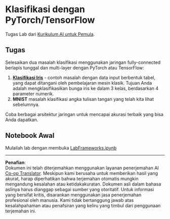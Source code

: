 <!--
CO_OP_TRANSLATOR_METADATA:
{
  "original_hash": "e452d897efb9a89700f41021834cf6e5",
  "translation_date": "2025-08-29T12:37:28+00:00",
  "source_file": "lessons/3-NeuralNetworks/05-Frameworks/lab/README.md",
  "language_code": "id"
}
-->
# Klasifikasi dengan PyTorch/TensorFlow

Tugas Lab dari [Kurikulum AI untuk Pemula](https://github.com/microsoft/ai-for-beginners).

## Tugas

Selesaikan dua masalah klasifikasi menggunakan jaringan fully-connected berlapis tunggal dan multi-layer dengan PyTorch atau TensorFlow:

1. **[Klasifikasi Iris](https://en.wikipedia.org/wiki/Iris_flower_data_set)** - contoh masalah dengan data input berbentuk tabel, yang dapat ditangani oleh pembelajaran mesin klasik. Tujuan Anda adalah mengklasifikasikan bunga iris ke dalam 3 kelas, berdasarkan 4 parameter numerik.
1. **MNIST** masalah klasifikasi angka tulisan tangan yang telah kita lihat sebelumnya.

Coba berbagai arsitektur jaringan untuk mencapai akurasi terbaik yang bisa Anda dapatkan.

## Notebook Awal

Mulailah lab dengan membuka [LabFrameworks.ipynb](LabFrameworks.ipynb)

---

**Penafian**:  
Dokumen ini telah diterjemahkan menggunakan layanan penerjemahan AI [Co-op Translator](https://github.com/Azure/co-op-translator). Meskipun kami berusaha untuk memberikan hasil yang akurat, harap diperhatikan bahwa terjemahan otomatis mungkin mengandung kesalahan atau ketidakakuratan. Dokumen asli dalam bahasa aslinya harus dianggap sebagai sumber yang otoritatif. Untuk informasi yang bersifat kritis, disarankan menggunakan jasa penerjemahan profesional oleh manusia. Kami tidak bertanggung jawab atas kesalahpahaman atau penafsiran yang keliru yang timbul dari penggunaan terjemahan ini.